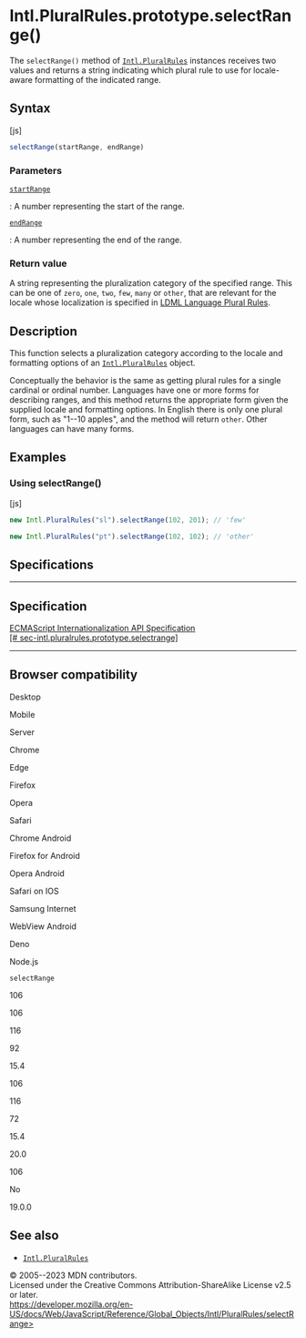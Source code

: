 Intl.PluralRules.prototype.selectRange()
========================================

 
The `selectRange()` method of [`Intl.PluralRules`](../pluralrules)
instances receives two values and returns a string indicating which
plural rule to use for locale-aware formatting of the indicated range.


 
Syntax
------

 
 
 
[js]


```js
selectRange(startRange, endRange)
```




 
### Parameters

 

[`startRange`](#startrange)

:   A number representing the start of the range.

[`endRange`](#endrange)

:   A number representing the end of the range.



 
### Return value 

 
A string representing the pluralization category of the specified range.
This can be one of `zero`, `one`, `two`, `few`, `many` or `other`, that
are relevant for the locale whose localization is specified in [LDML
Language Plural
Rules](https://www.unicode.org/cldr/charts/43/supplemental/language_plural_rules.html).



 
Description
-----------

 
This function selects a pluralization category according to the locale
and formatting options of an [`Intl.PluralRules`](../pluralrules)
object.

Conceptually the behavior is the same as getting plural rules for a
single cardinal or ordinal number. Languages have one or more forms for
describing ranges, and this method returns the appropriate form given
the supplied locale and formatting options. In English there is only one
plural form, such as \"1--10 apples\", and the method will return
`other`. Other languages can have many forms.



 
Examples
--------


 
### Using selectRange() 

 
 
 
[js]


```js
new Intl.PluralRules("sl").selectRange(102, 201); // 'few'

new Intl.PluralRules("pt").selectRange(102, 102); // 'other'
```




Specifications
--------------

 
  ---------------------------------------------------------------------------------------------------------------------------
  Specification
  ---------------------------------------------------------------------------------------------------------------------------
  [ECMAScript Internationalization API Specification\
  [\#
  sec-intl.pluralrules.prototype.selectrange]](https://tc39.es/ecma402/#sec-intl.pluralrules.prototype.selectrange)

  ---------------------------------------------------------------------------------------------------------------------------


Browser compatibility 
---------------------

 


Desktop

Mobile

Server

Chrome

Edge

Firefox

Opera

Safari

Chrome Android

Firefox for Android

Opera Android

Safari on IOS

Samsung Internet

WebView Android

Deno

Node.js

`selectRange`

106

106

116

92

15.4

106

116

72

15.4

20.0

106

No

19.0.0

 
See also 
--------

 
-   [`Intl.PluralRules`](../pluralrules)



 
© 2005--2023 MDN contributors.\
Licensed under the Creative Commons Attribution-ShareAlike License v2.5
or later.\
https://developer.mozilla.org/en-US/docs/Web/JavaScript/Reference/Global_Objects/Intl/PluralRules/selectRange>


